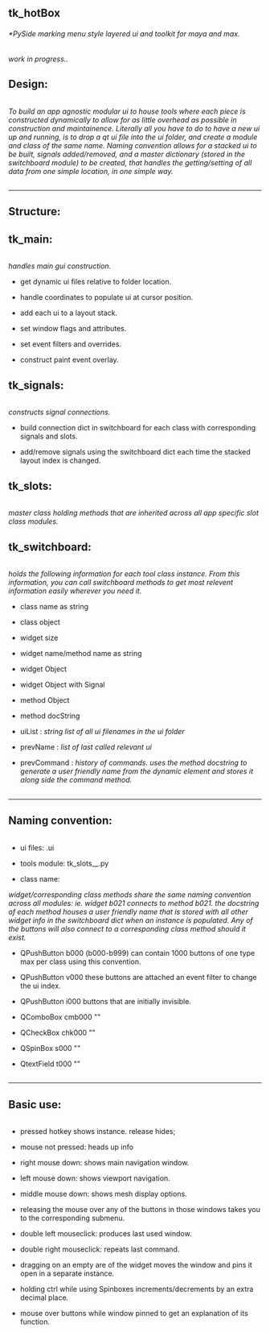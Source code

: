 ## tk_hotBox
###### *PySide marking menu style layered ui and toolkit for maya and max.


*work in progress..*

## Design:
######
*To build an app agnostic modular ui to house tools where each piece is constructed dynamically to allow 
for as little overhead as possible in construction and maintainence. Literally all you have to do to have 
a new ui up and running, is to drop a qt ui file into the ui folder, and create a module and class of the 
same name. Naming convention allows for a stacked ui to be built, signals added/removed, and a master dictionary 
(stored in the switchboard module) to be created, that handles the getting/setting of all data from one 
simple location, in one simple way.*

##
-----------------------------------------------
 Structure:
-----------------------------------------------

## tk_main: 
######
*handles main gui construction.*

* get dynamic ui files relative to folder location.

* handle coordinates to populate ui at cursor position.

* add each ui to a layout stack.

* set window flags and attributes.

* set event filters and overrides.

* construct paint event overlay.


## tk_signals: 
######
*constructs signal connections.*

* build connection dict in switchboard for each class with corresponding signals and slots.

* add/remove signals using the switchboard dict each time the stacked layout index is changed.



## tk_slots: 
######
*master class holding methods that are inherited across all app specific slot class modules.*



## tk_switchboard: 
######
*holds the following information for each tool class instance. From this information, you can call switchboard methods to 
get most relevent information easily wherever you need it.*

* class name as string

* class object

* widget size

* widget name/method name as string

* widget Object

* widget Object with Signal

* method Object

* method docString

* uiList : *string list of all ui filenames in the ui folder*

* prevName : *list of last called relevant ui*

* prevCommand : *history of commands. uses the method docstring to generate a user friendly name from the dynamic element and stores it along side the command method.*



##
-----------------------------------------------
 Naming convention:
-----------------------------------------------

######
* ui files:     <name>.ui
 
* tools module: tk_slots_<app>_<name>.py
 
* class name:   <Name>

*widget/corresponding class methods share the same naming convention across all modules: ie. widget b021 connects to method b021.
the docstring of each method houses a user friendly name that is stored with all other widget info in the switchboard dict when an
instance is populated. Any of the buttons will also connect to a corresponding class method should it exist.*

* QPushButton   b000    (b000-b999) can contain 1000 buttons of one type max per class using this convention.

* QPushButton   v000    these buttons are attached an event filter to change the ui index.

* QPushButton   i000    buttons that are initially invisible.

* QComboBox     cmb000  ""

* QCheckBox     chk000  ""

* QSpinBox      s000    ""

* QtextField    t000    ""



##
-----------------------------------------------
 Basic use:
-----------------------------------------------

######
* pressed hotkey shows instance. release hides;

* mouse not pressed: heads up info

* right mouse down: shows main navigation window.

* left mouse down: shows viewport navigation.

* middle mouse down: shows mesh display options.

* releasing the mouse over any of the buttons in those windows takes you to the corresponding submenu.

* double left mouseclick: produces last used window.

* double right mouseclick: repeats last command.

* dragging on an empty are of the widget moves the window and pins it open in a separate instance.

* holding ctrl while using Spinboxes increments/decrements by an extra decimal place.

* mouse over buttons while window pinned to get an explanation of its function.
